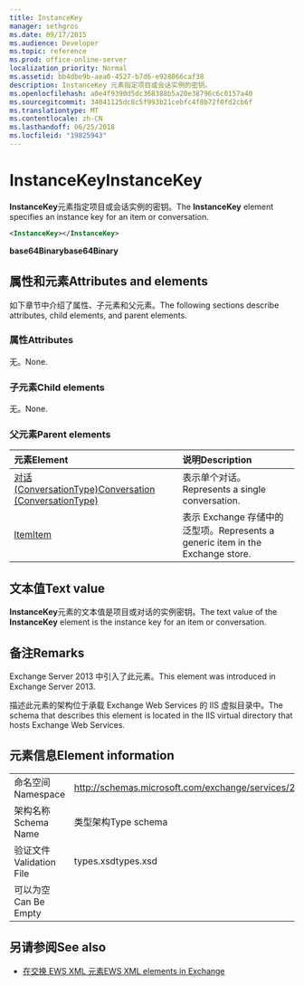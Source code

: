 ```yaml
---
title: InstanceKey
manager: sethgros
ms.date: 09/17/2015
ms.audience: Developer
ms.topic: reference
ms.prod: office-online-server
localization_priority: Normal
ms.assetid: bb4dbe9b-aea0-4527-b7d6-e928066caf38
description: InstanceKey 元素指定项目或会话实例的密钥。
ms.openlocfilehash: a0e4f9390d5dc368388b5a20e38796c6c0157a40
ms.sourcegitcommit: 34041125dc8c5f993b21cebfc4f8b72f0fd2cb6f
ms.translationtype: MT
ms.contentlocale: zh-CN
ms.lasthandoff: 06/25/2018
ms.locfileid: "19825943"
---
```

# <a name="instancekey"></a><span data-ttu-id="48839-103">InstanceKey</span><span class="sxs-lookup"><span data-stu-id="48839-103">InstanceKey</span></span>

<span data-ttu-id="48839-104">**InstanceKey**元素指定项目或会话实例的密钥。</span><span class="sxs-lookup"><span data-stu-id="48839-104">The **InstanceKey** element specifies an instance key for an item or conversation.</span></span> 
  
```XML
<InstanceKey></InstanceKey>
```

 <span data-ttu-id="48839-105">**base64Binary**</span><span class="sxs-lookup"><span data-stu-id="48839-105">**base64Binary**</span></span>
## <a name="attributes-and-elements"></a><span data-ttu-id="48839-106">属性和元素</span><span class="sxs-lookup"><span data-stu-id="48839-106">Attributes and elements</span></span>

<span data-ttu-id="48839-107">如下章节中介绍了属性、子元素和父元素。</span><span class="sxs-lookup"><span data-stu-id="48839-107">The following sections describe attributes, child elements, and parent elements.</span></span>
  
### <a name="attributes"></a><span data-ttu-id="48839-108">属性</span><span class="sxs-lookup"><span data-stu-id="48839-108">Attributes</span></span>

<span data-ttu-id="48839-109">无。</span><span class="sxs-lookup"><span data-stu-id="48839-109">None.</span></span>
  
### <a name="child-elements"></a><span data-ttu-id="48839-110">子元素</span><span class="sxs-lookup"><span data-stu-id="48839-110">Child elements</span></span>

<span data-ttu-id="48839-111">无。</span><span class="sxs-lookup"><span data-stu-id="48839-111">None.</span></span>
  
### <a name="parent-elements"></a><span data-ttu-id="48839-112">父元素</span><span class="sxs-lookup"><span data-stu-id="48839-112">Parent elements</span></span>

|<span data-ttu-id="48839-113">**元素**</span><span class="sxs-lookup"><span data-stu-id="48839-113">**Element**</span></span>|<span data-ttu-id="48839-114">**说明**</span><span class="sxs-lookup"><span data-stu-id="48839-114">**Description**</span></span>|
|:-----|:-----|
|[<span data-ttu-id="48839-115">对话 (ConversationType)</span><span class="sxs-lookup"><span data-stu-id="48839-115">Conversation (ConversationType)</span></span>](conversation-conversationtype.md) <br/> |<span data-ttu-id="48839-116">表示单个对话。</span><span class="sxs-lookup"><span data-stu-id="48839-116">Represents a single conversation.</span></span>  <br/> |
|[<span data-ttu-id="48839-117">Item</span><span class="sxs-lookup"><span data-stu-id="48839-117">Item</span></span>](item.md) <br/> |<span data-ttu-id="48839-118">表示 Exchange 存储中的泛型项。</span><span class="sxs-lookup"><span data-stu-id="48839-118">Represents a generic item in the Exchange store.</span></span>  <br/> |
   
## <a name="text-value"></a><span data-ttu-id="48839-119">文本值</span><span class="sxs-lookup"><span data-stu-id="48839-119">Text value</span></span>

<span data-ttu-id="48839-120">**InstanceKey**元素的文本值是项目或对话的实例密钥。</span><span class="sxs-lookup"><span data-stu-id="48839-120">The text value of the **InstanceKey** element is the instance key for an item or conversation.</span></span> 
  
## <a name="remarks"></a><span data-ttu-id="48839-121">备注</span><span class="sxs-lookup"><span data-stu-id="48839-121">Remarks</span></span>

<span data-ttu-id="48839-122">Exchange Server 2013 中引入了此元素。</span><span class="sxs-lookup"><span data-stu-id="48839-122">This element was introduced in Exchange Server 2013.</span></span>
  
<span data-ttu-id="48839-123">描述此元素的架构位于承载 Exchange Web Services 的 IIS 虚拟目录中。</span><span class="sxs-lookup"><span data-stu-id="48839-123">The schema that describes this element is located in the IIS virtual directory that hosts Exchange Web Services.</span></span>
  
## <a name="element-information"></a><span data-ttu-id="48839-124">元素信息</span><span class="sxs-lookup"><span data-stu-id="48839-124">Element information</span></span>

|||
|:-----|:-----|
|<span data-ttu-id="48839-125">命名空间</span><span class="sxs-lookup"><span data-stu-id="48839-125">Namespace</span></span>  <br/> |http://schemas.microsoft.com/exchange/services/2006/types  <br/> |
|<span data-ttu-id="48839-126">架构名称</span><span class="sxs-lookup"><span data-stu-id="48839-126">Schema Name</span></span>  <br/> |<span data-ttu-id="48839-127">类型架构</span><span class="sxs-lookup"><span data-stu-id="48839-127">Type schema</span></span>  <br/> |
|<span data-ttu-id="48839-128">验证文件</span><span class="sxs-lookup"><span data-stu-id="48839-128">Validation File</span></span>  <br/> |<span data-ttu-id="48839-129">types.xsd</span><span class="sxs-lookup"><span data-stu-id="48839-129">types.xsd</span></span>  <br/> |
|<span data-ttu-id="48839-130">可以为空</span><span class="sxs-lookup"><span data-stu-id="48839-130">Can Be Empty</span></span>  <br/> ||
   
## <a name="see-also"></a><span data-ttu-id="48839-131">另请参阅</span><span class="sxs-lookup"><span data-stu-id="48839-131">See also</span></span>



- [<span data-ttu-id="48839-132">在交换 EWS XML 元素</span><span class="sxs-lookup"><span data-stu-id="48839-132">EWS XML elements in Exchange</span></span>](ews-xml-elements-in-exchange.md)

